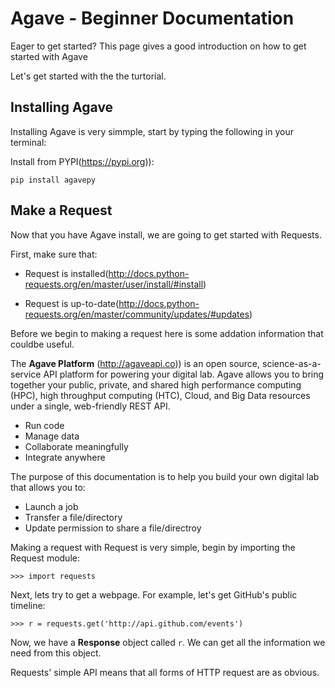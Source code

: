 # Agave - Beginner Documentation

Eager to get started? This page gives a good introduction on how to get started with Agave

Let's get started with the the turtorial.

## Installing Agave

Installing Agave is very simmple, start by typing the following in your terminal:

Install from PYPI(https://pypi.org)):
```
pip install agavepy
```
## Make a Request
Now that you have Agave install, we are going to get started with Requests.

First, make sure that:

* Request is installed(http://docs.python-requests.org/en/master/user/install/#install)

* Request is up-to-date(http://docs.python-requests.org/en/master/community/updates/#updates)

Before we begin to making a request here is some addation information that couldbe useful.

The **Agave Platform** (http://agaveapi.co)) is an open source, science-as-a-service API platform for powering your digital lab. Agave allows you to bring together your public, private, and shared high performance computing (HPC), high throughput computing (HTC), Cloud, and Big Data resources under a single, web-friendly REST API.

* Run code
* Manage data
* Collaborate meaningfully
* Integrate anywhere

The purpose of this documentation is to help you build your own digital lab that allows you to:

* Launch a job
* Transfer a file/directory
* Update permission to share a file/directroy

Making a request with Request is very simple, begin by importing the Request module:

```
>>> import requests
```

Next, lets try to get a webpage. For example, let's get GitHub's public timeline:
```
>>> r = requests.get('http://api.github.com/events')
```
Now, we have a **Response** object called `r`. We can get all the information we need from this object.

Requests' simple API means that all forms of HTTP request are as obvious. 



